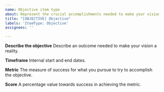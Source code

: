 ```yaml
---
name: Objective item type
about: Represent the crucial accomplishments needed to make your vision a reality.
title: "[OBJECTIVE] Objective"
labels: 'ItemType: Objective'
assignees: ''

---
```


**Describe the objective**
Describe an outcome needed to make your vision a reality.

**Timeframe**
Internal start and end dates.

**Metric**
The measure of success for what you pursue to try to accomplish the objective.

**Score**
A percentage value towards success in achieving the metric.
